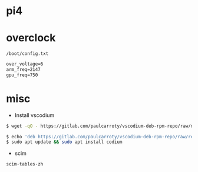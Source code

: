 # pi4

# overclock

`/boot/config.txt`

```txt
over_voltage=6
arm_freq=2147
gpu_freq=750
```

# misc
- Install vscodium

```sh
$ wget -qO - https://gitlab.com/paulcarroty/vscodium-deb-rpm-repo/raw/master/pub.gpg | sudo apt-key add -

$ echo 'deb https://gitlab.com/paulcarroty/vscodium-deb-rpm-repo/raw/repos/debs/ vscodium main' | sudo tee --append /etc/apt/sources.list.d/vscodium.list
$ sudo apt update && sudo apt install codium

```

- scim

```txt
scim-tables-zh
```